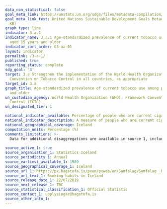 ```yaml
---
data_non_statistical: false
goal_meta_link: https://unstats.un.org/sdgs/files/metadata-compilation/Metadata-Goal-3.pdf
goal_meta_link_text: United Nations Sustainable Development Goals Metadata (PDF 866
  KB)
graph_type: line
indicator: 3.a.1
indicator_name: 3.a.1 Age-standardized prevalence of current tobacco use among persons
  aged 15 years and older
indicator_sort_order: 03-aa-01
layout: indicator
permalink: /3-a-1/
published: true
reporting_status: complete
sdg_goal: '3'
target: 3.a Strengthen the implementation of the World Health Organization Framework
  Convention on Tobacco Control in all countries, as appropriate
target_id: 3.a
graph_title: Age-standardized prevalence of current tobacco use among persons aged 15 years
  and older
un_custodian_agency: World Health Organization (WHO), Framework Convention on Tobacco
  Control (FCTC)
un_designated_tier: 1

national_indicator_available: Percentage of people who are current cigarette smokers aged 18 years and older
national_indicator_description: A measure of people who are current cigarette smokers in Iceland in relation to all persons who are aged 18 years and older
national_geographical_coverage: Iceland
computation_units: Percentage (%)
comments_limitations: >-
  Data for additional disaggregations are available in source 1, including data for smoking prevalence by gender and by different age groups. This indicator is being used as an approximation of the UN SDG Indicator. Where possible, we will work to identify or develop Icelandic data to meet the global indicator specification. This indicator has not been identified in collaboration with topic experts.
  
source_active_1: true
source_organisation_1: Statistics Iceland
source_periodicity_1: Annual
source_earliest_available_1: 1989
source_geographical_coverage_1: Iceland
source_url_1: https://px.hagstofa.is/pxen/pxweb/en/Samfelag/Samfelag__heilbrigdismal__lifsvenjur_heilsa__1_afengiogreyk/HEI07102.px
source_url_text_1: Smoking habits in Iceland
source_release_date_1: 22/07/2019
source_next_release_1: TBC
source_statistical_classification_1: Official Statistic
source_contact_1: upplysingar@hagstofa.is
source_other_info_1: 
---
```

